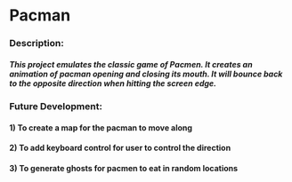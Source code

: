 # Pacman
### Description:
##### This project emulates the classic game of Pacmen. It creates an animation of pacman opening and closing its mouth. It will bounce back to the opposite direction when hitting the screen edge.

### Future Development:
#### 1) To create a map for the pacman to move along
#### 2) To add keyboard control for user to control the direction
#### 3) To generate ghosts for pacmen to eat in random locations
